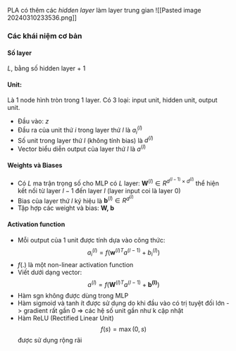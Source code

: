 PLA có thêm các _hidden layer_ làm layer trung gian
![[Pasted image 20240310233536.png]]

### Các khái niệm cơ bản
#### Số layer
$L$, bằng số hidden layer + 1

#### Unit: 
Là 1 node hình tròn trong 1 layer. 
Có 3 loại: input unit, hidden unit, output unit.
- Đầu vào: $z$
- Đầu ra của unit thứ $i$ trong layer thứ $l$ là $a^{(l)}_i$ 
- Số unit trong layer thứ $l$ (không tính bias) là $d^{(l)}$
- Vector biểu diễn output của layer thứ $l$ là $a^{(l)}$ 

#### Weights và Biases
- Có $L$ ma trận trọng số cho MLP có $L$ layer: $\mathbf{W}^{(l)}\in R^{d^{(l-1)}\times d^{(l)}}$ thể hiện kết nối từ layer $l-1$ đến layer $l$ (layer input coi là layer 0)
- Bias của layer thứ $l$ ký hiệu là $\mathbf{b}^{(l)}\in R^{d^{(l)}}$ 
- Tập hợp các weight và bias: $\mathbf{W,\;b}$ 

#### Activation function
- Mỗi output của 1 unit được tính dựa vào công thức: $$a_i^{(l)}=f(\mathbf{w}^{(l)T}a^{(l-1)}+b_i^{(l)})$$
- $f(.)$ là một non-linear activation function
- Viết dưới dạng vector: $$a^{(l)}=f(\mathbf{W}^{(l)T}a^{(l-1)}+\mathbf{b^{(l)}})$$
- Hàm sgn không được dùng trong MLP
- Hàm sigmoid và tanh ít được sử dụng do khi đầu vào có trị tuyệt đối lớn -> gradient rất gần 0 => các hệ số unit gần như k cập nhật
- Hàm ReLU (Rectified Linear Unit) $$f(s)=\max(0,s)$$ được sử dụng rộng rãi 